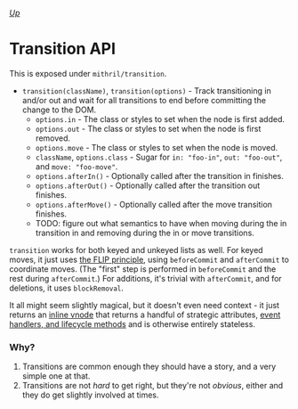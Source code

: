 [*Up*](README.md)

# Transition API

This is exposed under `mithril/transition`.

- `transition(className)`, `transition(options)` - Track transitioning in and/or out and wait for all transitions to end before committing the change to the DOM.
    - `options.in` - The class or styles to set when the node is first added.
    - `options.out` - The class or styles to set when the node is first removed.
    - `options.move` - The class or styles to set when the node is moved.
    - `className`, `options.class` - Sugar for `in: "foo-in"`, `out: "foo-out"`, and `move: "foo-move"`.
    - `options.afterIn()` - Optionally called after the transition in finishes.
    - `options.afterOut()` - Optionally called after the transition out finishes.
    - `options.afterMove()` - Optionally called after the move transition finishes.
    - TODO: figure out what semantics to have when moving during the in transition in and removing during the in or move transitions.

`transition` works for both keyed and unkeyed lists as well. For keyed moves, it just uses [the FLIP principle](https://aerotwist.com/blog/flip-your-animations/), using `beforeCommit` and `afterCommit` to coordinate moves. (The "first" step is performed in `beforeCommit` and the rest during `afterCommit`.) For additions, it's trivial with `afterCommit`, and for deletions, it uses `blockRemoval`.

It all might seem slightly magical, but it doesn't even need context - it just returns an [inline vnode](../core/hyperscript.md#vnode-types) that returns a handful of strategic attributes, [event handlers, and lifecycle methods](../core/events.md) and is otherwise entirely stateless.

### Why?

1. Transitions are common enough they should have a story, and a very simple one at that.
1. Transitions are not *hard* to get right, but they're not *obvious*, either and they do get slightly involved at times.
